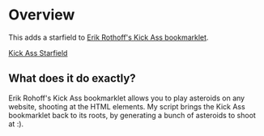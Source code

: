 # Overview

This adds a starfield to [Erik Rothoff's Kick Ass bookmarklet](https://github.com/erkie/erkie.github.com).

[Kick Ass Starfield](http://boyvanamstel.github.com/kickassstarfield/)

## What does it do exactly?

Erik Rohoff's Kick Ass bookmarklet allows you to play asteroids on any website, shooting at the HTML elements. My script brings the Kick Ass bookmarklet back to its roots, by generating a bunch of asteroids to shoot at :).

